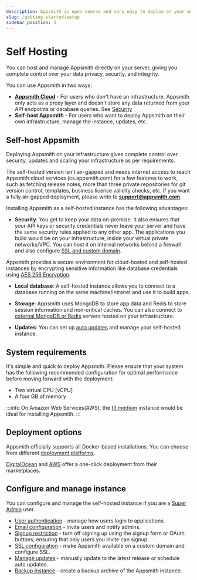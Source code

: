 ```yaml
---
description: Appsmith is open source and very easy to deploy on your machine.
slug: /getting-started/setup
sidebar_position: 3
---
```


# Self Hosting

You can host and manage Appsmith directly on your server, giving you complete control over your data privacy, security, and integrity.

You can use Appsmith in two ways:

* **[Appsmith Cloud](https://app.appsmith.com/user/login)** - For users who don't have an infrastructure. Appsmith only acts as a proxy layer and doesn't store any data returned from your API endpoints or database queries. See [Security](/product/security)
* **Self-host Appsmith** - For users who want to deploy Appsmith on their own infrastructure, manage the instance, updates, etc.


## Self-host Appsmith

Deploying Appsmith on your infrastructure gives complete control over security, updates and scaling your infrastructure as per requirements.

The self-hosted version isn't air-gapped and needs internet access to reach Appsmith cloud services (cs.appsmith.com) for a few features to work, such as fetching release notes, more than three private repositories for git version control, templates, business license validity checks, etc. If you want a fully air-gapped deployment, please write to [**support@appsmith.com**](mailto:support@appsmith.com).

Installing Appsmith as a self-hosted instance has the following advantages:

- **Security**: You get to keep your data on-premise. It also ensures that your API keys or security credentials never leave your server and have the same security rules applied to any other app. The applications you build would be on your infrastructure, inside your virtual private networks/VPC. You can host it on internal networks behind a firewall and also configure [SSL and custom domain](/getting-started/setup/instance-configuration/custom-domain).

 Appsmith provides a secure environment for cloud-hosted and self-hosted instances by encrypting sensitive information like database credentials using [AES 256 Encryption](https://en.wikipedia.org/wiki/Advanced\_Encryption\_Standard). 

- **Local database**: A self-hosted instance allows you to connect to a database running on the same machine/intranet and use it to build apps.

- **Storage**: Appsmith uses MongoDB to store app data and Redis to store session information and non-critical caches. You can also connect to [external MongoDB or Redis](/getting-started/setup/instance-configuration/custom-mongodb-redis) servers hosted on your infrastructure.

- **Updates**: You can set up [auto updates](/getting-started/setup/instance-management/maintenance-window) and manage your self-hosted instance.


## System requirements

It's simple and quick to deploy Appsmith. Please ensure that your system has the following recommended configuration for optimal performance before moving forward with the deployment:

* Two virtual CPU \[vCPU]
* A four GB of memory

:::info
On Amazon Web Services(AWS), the [t3.medium](https://aws.amazon.com/ec2/instance-types/t3/) instance would be ideal for installing Appsmith.
:::

## Deployment options

Appsmith officially supports all Docker-based installations. You can choose from different [deployment platforms](/getting-started/setup/installation-guides). 

[DigitalOcean](https://marketplace.digitalocean.com/apps/appsmith) and [AWS](https://aws.amazon.com/marketplace/seller-profile?id=f12088a7-c7be-46e5-8c5d-9cd7a16c8c1e) offer a one-click deployment from their marketplaces.


## Configure and manage instance

You can configure and manage the self-hosted instance if you are a [Super Admin](/getting-started/setup/instance-configuration/) user.

* [User authentication](/getting-started/setup/instance-configuration/authentication/) - manage how users login to applications.
* [Email configuration](/getting-started/setup/instance-configuration/email/) - invite users and notify admins.
* [Signup restriction](/getting-started/setup/instance-configuration/disable-user-signup) - turn off signing up using the signup form or OAuth buttons, ensuring that only users you invite can signup.
* [SSL configuration](/getting-started/setup/instance-configuration/custom-domain) - make Appsmith available on a custom domain and configure SSL.
* [Manage updates](/getting-started/setup/instance-management) - manually update to the latest release or schedule auto updates.
* [Backup Instance](/getting-started/setup/instance-management/appsmithctl#backup-appsmith-instance) - create a backup archive of the Appsmith instance.